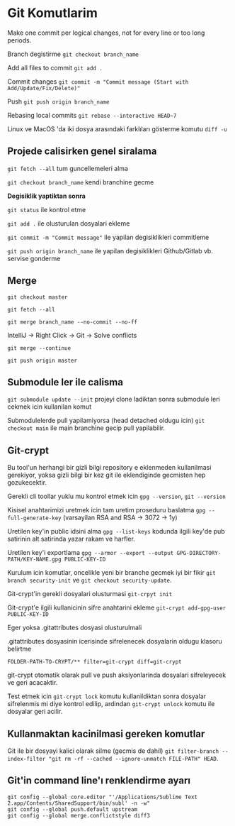 # Git Komutlarim

Make one commit per logical changes, not for every line or too long periods.

Branch degistirme `git checkout branch_name`

Add all files to commit `git add .`

Commit changes `git commit -m "Commit message (Start with Add/Update/Fix/Delete)"`

Push `git push origin branch_name`

Rebasing local commits `git rebase --interactive HEAD~7`

Linux ve MacOS 'da iki dosya arasındaki farklıları gösterme komutu `diff -u` 

## Projede calisirken genel siralama

`git fetch --all` tum guncellemeleri alma

`git checkout branch_name` kendi branchine gecme

**Degisiklik yaptiktan sonra**

`git status` ile kontrol etme

`git add .` ile olusturulan dosyalari ekleme

`git commit -m "Commit message"` ile yapilan degisiklikleri commitleme

`git push origin branch_name` ile yapilan degisiklikleri Github/Gitlab vb. servise gonderme

## Merge
`git checkout master`

`git fetch --all`

`git merge branch_name --no-commit --no-ff`

IntelliJ -> Right Click -> Git -> Solve conflicts

`git merge --continue`

`git push origin master`

## Submodule ler ile calisma

`git submodule update --init` projeyi clone ladiktan sonra submodule leri cekmek icin kullanilan komut

Submodulelerde pull yapilamiyorsa (head detached oldugu icin) `git checkout main` ile main branchine gecip pull yapilabilir.

## Git-crypt

Bu tool'un herhangi bir gizli bilgi repository e eklenmeden kullanilmasi gerekiyor, yoksa gizli bilgi bir kez git ile eklendiginde gecmisten hep gozukecektir.

Gerekli cli toollar yuklu mu kontrol etmek icin `gpg --version`, `git --version`

Kisisel anahtarimizi uretmek icin tam uretim proseduru baslatma `gpg --full-generate-key` (varsayilan RSA and RSA -> 3072 -> 1y)

Uretilen key'in public idsini alma `gpg --list-keys` kodunda ilgili key'de pub satirinin alt satirinda yazar rakam ve harfler.

Uretilen key'i exportlama `gpg --armor --export --output GPG-DIRECTORY-PATH/KEY-NAME.gpg PUBLIC-KEY-ID`

Kurulum icin komutlar, oncelikle yeni bir branche gecmek iyi bir fikir `git branch security-init` ve `git checkout security-update`.

Git-crypt'in gerekli dosyalari olusturmasi `git-crpyt init`

Git-crypt'e ilgili kullanicinin sifre anahtarini ekleme `git-crypt add-gpg-user PUBLIC-KEY-ID`

Eger yoksa .gitattributes dosyasi olusturulmali

.gitattributes dosyasinin icerisinde sifrelenecek dosyalarin oldugu klasoru belirtme

```
FOLDER-PATH-TO-CRYPT/** filter=git-crypt diff=git-crypt
```

git-crypt otomatik olarak pull ve push aksiyonlarinda dosyalari sifreleyecek ve geri acacaktir. 

Test etmek icin `git-crypt lock` komutu kullanildiktan sonra dosyalar sifrelenmis mi diye kontrol edilip, ardindan `git-crypt unlock` komutu ile dosyalar geri acilir.
 

## Kullanmaktan kacinilmasi gereken komutlar

Git ile bir dosyayi kalici olarak silme (gecmis de dahil) `git filter-branch --index-filter "git rm -rf --cached --ignore-unmatch FILE-PATH" HEAD`.

## Git'in command line'ı renklendirme ayarı

```
git config --global core.editor "'/Applications/Sublime Text 2.app/Contents/SharedSupport/bin/subl' -n -w"
git config --global push.default upstream
git config --global merge.conflictstyle diff3
```
